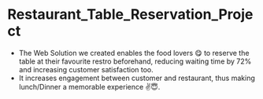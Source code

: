 # Restaurant_Table_Reservation_Project
- The Web Solution we created enables the food lovers 😋 to reserve the table at their favourite restro beforehand, reducing waiting time by 72% and increasing customer satisfaction too.
- It increases engagement between customer and restaurant, thus making lunch/Dinner a memorable experience ✌😇.
